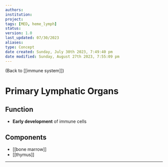 ```yaml
---
authors: 
institution: 
project: 
tags: [MED, heme_lymph]
status: 
version: 1.0
last_updated: 07/30/2023
aliases: 
type: Concept
date created: Sunday, July 30th 2023, 7:49:40 pm
date modified: Sunday, August 27th 2023, 7:55:09 pm
---
```


(Back to [[immune system]])

# Primary Lymphatic Organs

## Function
- **Early development** of immune cells

## Components
- [[bone marrow]]
- [[thymus]]

---

